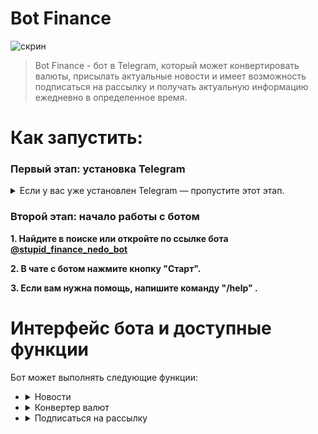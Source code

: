 <h1>Bot Finance</h1>
<p><img src="https://c.radikal.ru/c30/2105/51/34568ebd23b6.png" alt="скрин"></p>
<blockquote>
<p>Bot Finance - бот в Telegram, который может конвертировать валюты, присылать актуальные новости и имеет возможность подписаться на рассылку и получать актуальную информацию ежедневно в определенное время.</p>
</blockquote>
<h1 id="-">Как запустить:</h1>
<h3 id="-python-"><strong>Первый этап: установка Telegram</strong></h3>
<details><summary><id="-python3-pygame-">Если у вас уже установлен Telegram — пропустите этот этап.</summary>
<p><strong>1. Скачайте Telegram с официального <a href="https://tlgrm.ru/">сайта</a> и установите его.</strong> 
<p><strong>2. Зарегистрируйтесь в Telegram или войдите в уже существующий аккаунт.</strong></p>
</blockquote>
</details>
<h3><strong>Второй этап: начало работы с ботом</strong></h3>
<p><strong>1. Найдите в поиске или откройте по ссылке бота <a href="https://t.me/stupid_finance_nedo_bot">@stupid_finance_nedo_bot</a></strong></p>
<p><strong>2. В чате с ботом нажмите кнопку "Старт".</strong></p>
<p><strong>3. Если вам нужна помощь, напишите команду "/help" .</strong></p>
<h1 id="-"><strong>Интерфейс бота и доступные функции</strong></h1>
<p>Бот может выполнять следующие функции:</p>
<ul>
<li><details><summary>Новости</summary>
  <p>При нажатии на кнопку "Новости" Вам придет 10 актуальных новостей с сайта <a href="https://www.rbc.ru/">rbc.ru</a></p>
<img src="https://c.radikal.ru/c26/2105/7e/a33263bb1fd7.jpg" alt="скрин"></li>
  </details>
<li><details><summary>Конвертер валют</summary>
<p>При нажатии на кнопку "Конвертер валют" Вам придет сообщение с подробной инструкцией, в каком формате вводить конвертируемые валюты.</p>
<p>Для дальнейшего конвертирования просто напишите сообщение боту в нужном формате(не нужно каждый раз нажимать на кнопку "Конвертер валют")</p>
<p><img src="https://d.radikal.ru/d41/2105/e8/07aeb7c77787.jpg" alt="скрин"></p></li>
  </details>
<li><details><summary>Подписаться на рассылку</summary>
<p>После нажатия на кнопку "Подписаться на рассылку" Вам нужно будет выбрать, на какую рассылку(рассылку новостей или рассылку курсов валют) Вы хотите подписаться или от какой рассылки Вы хотите отписаться.</p>
<p>Если Вы подписаны на рассылку, то каждый день в 13:00 по московскому времени Вам будет приходить сообщение от бота с актуальной информацией.</p>
  <p><img src="https://a.radikal.ru/a21/2105/00/5dbd2d4df300.jpg" alt="скрин"></p></li>
</details>
</ul>